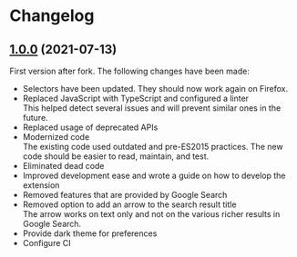 # Changelog

## [1.0.0](https://github.com/MatthiasKunnen/google-search-keyboard-navigation/compare/v1.0.0...edb7b18978dc9fb5654309cd1d547471ed80fb8a) (2021-07-13)

First version after fork. The following changes have been made:
* Selectors have been updated. They should now work again on Firefox.
* Replaced JavaScript with TypeScript and configured a linter  
  This helped detect several issues and will prevent similar ones in the future.
* Replaced usage of deprecated APIs
* Modernized code  
  The existing code used outdated and pre-ES2015 practices. The new code should be easier to read, maintain, and test.
* Eliminated dead code
* Improved development ease and wrote a guide on how to develop the extension
* Removed features that are provided by Google Search
* Removed option to add an arrow to the search result title  
  The arrow works on text only and not on the various richer results in Google Search.
* Provide dark theme for preferences
* Configure CI
